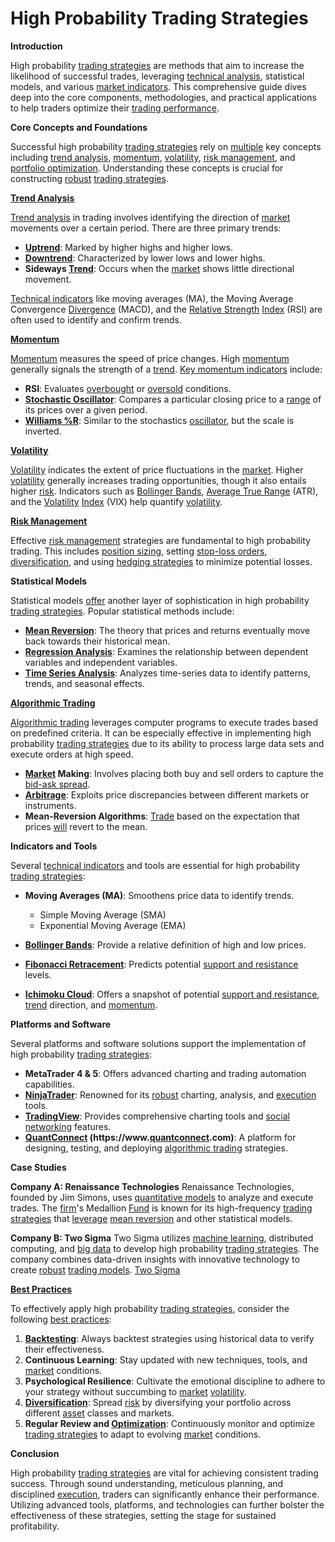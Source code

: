 # High Probability Trading Strategies

**Introduction**

High probability [trading strategies](../t/trading_strategies.md) are methods that aim to increase the likelihood of successful trades, leveraging [technical analysis](../t/technical_analysis.md), statistical models, and various [market indicators](../m/market_indicators.md). This comprehensive guide dives deep into the core components, methodologies, and practical applications to help traders optimize their [trading performance](../t/trading_performance.md).

**Core Concepts and Foundations**

Successful high probability [trading strategies](../t/trading_strategies.md) rely on [multiple](../m/multiple.md) key concepts including [trend analysis](../t/trend_analysis.md), [momentum](../m/momentum.md), [volatility](../v/volatility.md), [risk management](../r/risk_management.md), and [portfolio optimization](../p/portfolio_optimization.md). Understanding these concepts is crucial for constructing [robust](../r/robust.md) [trading strategies](../t/trading_strategies.md).

**[Trend Analysis](../t/trend_analysis.md)**

[Trend analysis](../t/trend_analysis.md) in trading involves identifying the direction of [market](../m/market.md) movements over a certain period. There are three primary trends:
- **[Uptrend](../u/uptrend.md)**: Marked by higher highs and higher lows.
- **[Downtrend](../d/downtrend.md)**: Characterized by lower lows and lower highs.
- **Sideways [Trend](../t/trend.md)**: Occurs when the [market](../m/market.md) shows little directional movement.
 
[Technical indicators](../t/technical_indicators.md) like moving averages (MA), the Moving Average Convergence [Divergence](../d/divergence.md) (MACD), and the [Relative Strength](../r/relative_strength.md) [Index](../i/index_instrument.md) (RSI) are often used to identify and confirm trends.

**[Momentum](../m/momentum.md)**

[Momentum](../m/momentum.md) measures the speed of price changes. High [momentum](../m/momentum.md) generally signals the strength of a [trend](../t/trend.md). [Key momentum indicators](../k/key_momentum_indicators.md) include:
- **RSI**: Evaluates [overbought](../o/overbought.md) or [oversold](../o/oversold.md) conditions.
- **[Stochastic Oscillator](../s/stochastic_oscillator.md)**: Compares a particular closing price to a [range](../r/range.md) of its prices over a given period.
- **[Williams %R](../w/williams_%r.md)**: Similar to the stochastics [oscillator](../o/oscillator.md), but the scale is inverted.

**[Volatility](../v/volatility.md)**

[Volatility](../v/volatility.md) indicates the extent of price fluctuations in the [market](../m/market.md). Higher [volatility](../v/volatility.md) generally increases trading opportunities, though it also entails higher [risk](../r/risk.md). Indicators such as [Bollinger Bands](../b/bollinger_bands.md), [Average True Range](../a/average_true_range_(atr).md) (ATR), and the [Volatility](../v/volatility.md) [Index](../i/index_instrument.md) (VIX) help quantify [volatility](../v/volatility.md).

**[Risk Management](../r/risk_management.md)**

Effective [risk management](../r/risk_management.md) strategies are fundamental to high probability trading. This includes [position sizing](../p/position_sizing.md), setting [stop-loss orders](../s/stop-loss_orders.md), [diversification](../d/diversification.md), and using [hedging strategies](../h/hedging_strategies.md) to minimize potential losses.

**Statistical Models**

Statistical models [offer](../o/offer.md) another layer of sophistication in high probability [trading strategies](../t/trading_strategies.md). Popular statistical methods include:

- **[Mean Reversion](../m/mean_reversion.md)**: The theory that prices and returns eventually move back towards their historical mean.
- **[Regression Analysis](../r/regression_analysis.md)**: Examines the relationship between dependent variables and independent variables.
- **[Time Series Analysis](../t/time_series_analysis.md)**: Analyzes time-series data to identify patterns, trends, and seasonal effects.

**[Algorithmic Trading](../a/algorithmic_trading.md)**

[Algorithmic trading](../a/algorithmic_trading.md) leverages computer programs to execute trades based on predefined criteria. It can be especially effective in implementing high probability [trading strategies](../t/trading_strategies.md) due to its ability to process large data sets and execute orders at high speed.

- **[Market](../m/market.md) Making**: Involves placing both buy and sell orders to capture the [bid-ask spread](../b/bid-ask_spread.md).
- **[Arbitrage](../a/arbitrage.md)**: Exploits price discrepancies between different markets or instruments.
- **Mean-Reversion Algorithms**: [Trade](../t/trade.md) based on the expectation that prices [will](../w/will.md) revert to the mean.

**Indicators and Tools**

Several [technical indicators](../t/technical_indicators.md) and tools are essential for high probability [trading strategies](../t/trading_strategies.md):

- **Moving Averages (MA)**: Smoothens price data to identify trends.
  - Simple Moving Average (SMA)
  - Exponential Moving Average (EMA)
  
- **[Bollinger Bands](../b/bollinger_bands.md)**: Provide a relative definition of high and low prices.
- **[Fibonacci Retracement](../f/fibonacci_retracement.md)**: Predicts potential [support and resistance](../s/support_and_resistance.md) levels.
- **[Ichimoku Cloud](../i/ichimoku_cloud.md)**: Offers a snapshot of potential [support and resistance](../s/support_and_resistance.md), [trend](../t/trend.md) direction, and [momentum](../m/momentum.md).
  
**Platforms and Software**

Several platforms and software solutions support the implementation of high probability [trading strategies](../t/trading_strategies.md):

- **MetaTrader 4 & 5**: Offers advanced charting and trading automation capabilities.
- **[NinjaTrader](../n/ninjatrader.md)**: Renowned for its [robust](../r/robust.md) charting, analysis, and [execution](../e/execution.md) tools.
- **[TradingView](../t/tradingview.md)**: Provides comprehensive charting tools and [social networking](../s/social_networking.md) features.
- **[QuantConnect](../q/quantconnect.md) (https://www.[quantconnect](../q/quantconnect.md).com)**: A platform for designing, testing, and deploying [algorithmic trading](../a/algorithmic_trading.md) strategies.

**Case Studies**

**Company A: Renaissance Technologies**
Renaissance Technologies, founded by Jim Simons, uses [quantitative models](../q/quantitative_models.md) to analyze and execute trades. The [firm](../f/firm.md)'s Medallion [Fund](../f/fund.md) is known for its high-frequency [trading strategies](../t/trading_strategies.md) that [leverage](../l/leverage.md) [mean reversion](../m/mean_reversion.md) and other statistical models.

**Company B: Two Sigma**
Two Sigma utilizes [machine learning](../m/machine_learning.md), distributed computing, and [big data](../b/big_data_in_trading.md) to develop high probability [trading strategies](../t/trading_strategies.md). The company combines data-driven insights with innovative technology to create [robust](../r/robust.md) [trading models](../t/trading_models.md). [Two Sigma](https://www.twosigma.com)

**[Best Practices](../b/best_practices.md)**

To effectively apply high probability [trading strategies](../t/trading_strategies.md), consider the following [best practices](../b/best_practices.md):

1. **[Backtesting](../b/backtesting.md)**: Always backtest strategies using historical data to verify their effectiveness.
2. **Continuous Learning**: Stay updated with new techniques, tools, and [market](../m/market.md) conditions.
3. **Psychological Resilience**: Cultivate the emotional discipline to adhere to your strategy without succumbing to [market](../m/market.md) [volatility](../v/volatility.md).
4. **[Diversification](../d/diversification.md)**: Spread [risk](../r/risk.md) by diversifying your portfolio across different [asset](../a/asset.md) classes and markets.
5. **Regular Review and [Optimization](../o/optimization.md)**: Continuously monitor and optimize [trading strategies](../t/trading_strategies.md) to adapt to evolving [market](../m/market.md) conditions.

**Conclusion**

High probability [trading strategies](../t/trading_strategies.md) are vital for achieving consistent trading success. Through sound understanding, meticulous planning, and disciplined [execution](../e/execution.md), traders can significantly enhance their performance. Utilizing advanced tools, platforms, and technologies can further bolster the effectiveness of these strategies, setting the stage for sustained profitability.

